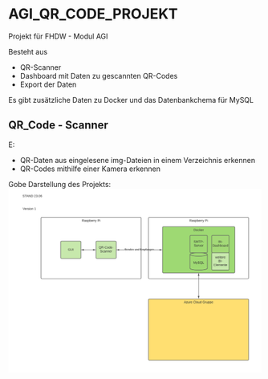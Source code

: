 # AGI_QR_CODE_PROJEKT
Projekt für FHDW - Modul AGI

Besteht aus 
- QR-Scanner
- Dashboard mit Daten zu gescannten QR-Codes
- Export der Daten

Es gibt zusätzliche Daten zu Docker und das Datenbankchema für MySQL

## QR_Code - Scanner
E: 
- QR-Daten aus eingelesene img-Dateien in einem Verzeichnis erkennen
- QR-Codes mithilfe einer Kamera erkennen 



Gobe Darstellung des Projekts: 
![Screenshot](ARCHITEKTUR.png)




